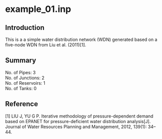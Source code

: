 # example_01.inp
## Introduction
This is a a simple water distribution network (WDN) generated based on a five-node WDN from Liu et al. (2011)[1].

## Summary
No. of Pipes: 3  
No. of Junctions: 2  
No. of Reservoirs: 1  
No. of Tanks: 0  

## Reference
[1] LIU J, YU G P. Iterative methodology of pressure-dependent demand based on EPANET for pressure-deficient water distribution analysis[J]. Journal of Water Resources Planning and Management, 2012, 139(1): 34–44.
